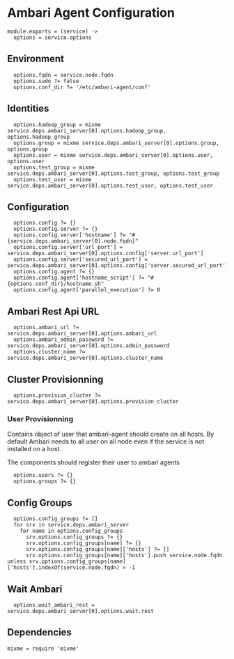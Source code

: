 
# Ambari Agent Configuration

    module.exports = (service) ->
      options = service.options

## Environment

      options.fqdn = service.node.fqdn
      options.sudo ?= false
      options.conf_dir ?= '/etc/ambari-agent/conf'

## Identities

      options.hadoop_group = mixme service.deps.ambari_server[0].options.hadoop_group, options.hadoop_group
      options.group = mixme service.deps.ambari_server[0].options.group, options.group
      options.user = mixme service.deps.ambari_server[0].options.user, options.user
      options.test_group = mixme service.deps.ambari_server[0].options.test_group, options.test_group
      options.test_user = mixme service.deps.ambari_server[0].options.test_user, options.test_user

## Configuration

      options.config ?= {}
      options.config.server ?= {}
      options.config.server['hostname'] ?= "#{service.deps.ambari_server[0].node.fqdn}"
      options.config.server['url_port'] = service.deps.ambari_server[0].options.config['server.url_port']
      options.config.server['secured_url_port'] = service.deps.ambari_server[0].options.config['server.secured_url_port']
      options.config.agent ?= {}
      options.config.agent['hostname_script'] ?= "#{options.conf_dir}/hostname.sh"
      options.config.agent['parallel_execution'] ?= 0

## Ambari Rest Api URL

      options.ambari_url ?= service.deps.ambari_server[0].options.ambari_url
      options.ambari_admin_password ?= service.deps.ambari_server[0].options.admin_password
      options.cluster_name ?= service.deps.ambari_server[0].options.cluster_name

## Cluster Provisionning

      options.provision_cluster ?= service.deps.ambari_server[0].options.provision_cluster

### User Provisionning
Contains object of user that ambari-agent should create on all hosts. By default
Ambari needs to all user on all node even if the service is not installed on a host.

The components should register their user to ambari agents

      options.users ?= {}
      options.groups ?= {}

## Config Groups
      
      options.config_groups ?= []
      for srv in service.deps.ambari_server
        for name in options.config_groups
          srv.options.config_groups ?= {}
          srv.options.config_groups[name] ?= {}
          srv.options.config_groups[name]['hosts'] ?= []
          srv.options.config_groups[name]['hosts'].push service.node.fqdn unless srv.options.config_groups[name]['hosts'].indexOf(service.node.fqdn) > -1
          
## Wait Ambari

      options.wait_ambari_rest = service.deps.ambari_server[0].options.wait.rest


## Dependencies

    mixme = require 'mixme'
